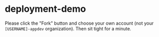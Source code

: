 # deployment-demo

Please click the "Fork" button and choose your own account (not your `[USERNAME]-appdev` organization). Then sit tight for a minute.
